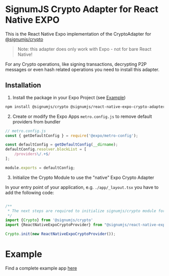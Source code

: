 # SignumJS Crypto Adapter for React Native EXPO

This is the React Native Expo implementation of the CryptoAdapter for [@signumjs/crypto](https://signum-network.github.io/signumjs/modules/crypto.html)

> Note: this adapter does only work with Expo - not for bare React Native!

For any Crypto operations, like signing transactions, decrypting P2P messages or even hash related operations
you need to install this adapter.

## Installation

1. Install the package in your Expo Project (see [Example](./demo))

```bash
npm install @signumjs/crypto @signumjs/react-native-expo-crypto-adapter
```

2. Create or modify the Expo Apps `metro.config.js` to remove default providers from bundler

```js
// metro.config.js
const { getDefaultConfig } = require('@expo/metro-config');

const defaultConfig = getDefaultConfig(__dirname);
defaultConfig.resolver.blockList = [
    /providers\/.+$/
];

module.exports = defaultConfig;

```

3. Initialize the Crypto Module to use the "native" Expo Crypto Adapter

In your entry point of your application, e.g. `./app/_layout.tsx` you have to add the following code:

```ts

/**
 * The next steps are required to initialize signumjs/crypto module for Expo
 */
import {Crypto} from '@signumjs/crypto'
import {ReactNativeExpoCryptoProvider} from "@signumjs/react-native-expo-crypto-adapter"

Crypto.init(new ReactNativeExpoCryptoProvider());
```

# Example

Find a complete example app [here](./demo/README.md)
